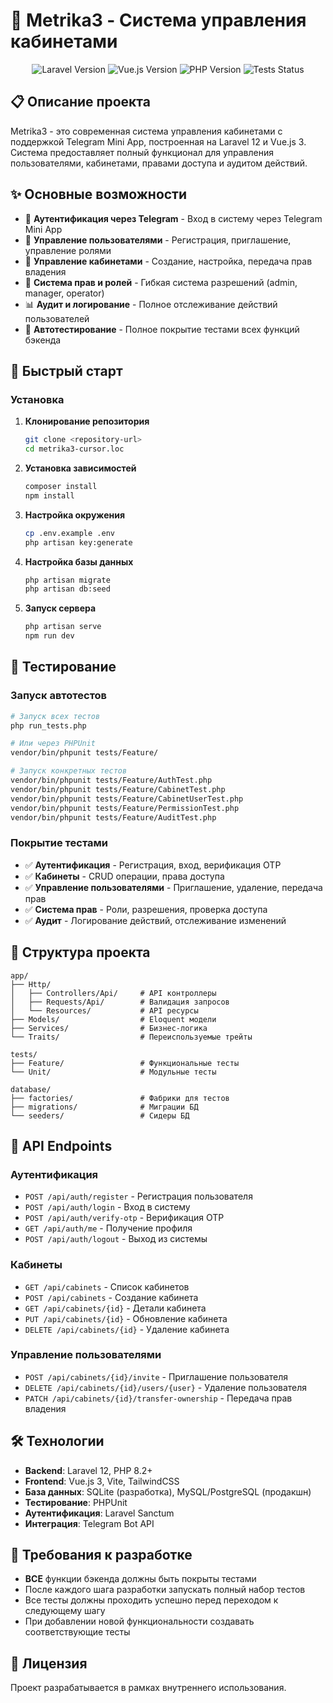 # 🏢 Metrika3 - Система управления кабинетами

<p align="center">
  <img src="https://img.shields.io/badge/Laravel-12.x-red.svg" alt="Laravel Version">
  <img src="https://img.shields.io/badge/Vue.js-3.x-green.svg" alt="Vue.js Version">
  <img src="https://img.shields.io/badge/PHP-8.2+-blue.svg" alt="PHP Version">
  <img src="https://img.shields.io/badge/Tests-Passing-brightgreen.svg" alt="Tests Status">
</p>

## 📋 Описание проекта

Metrika3 - это современная система управления кабинетами с поддержкой Telegram Mini App, построенная на Laravel 12 и Vue.js 3. Система предоставляет полный функционал для управления пользователями, кабинетами, правами доступа и аудитом действий.

## ✨ Основные возможности

- 🔐 **Аутентификация через Telegram** - Вход в систему через Telegram Mini App
- 👥 **Управление пользователями** - Регистрация, приглашение, управление ролями
- 🏢 **Управление кабинетами** - Создание, настройка, передача прав владения
- 🔑 **Система прав и ролей** - Гибкая система разрешений (admin, manager, operator)
- 📊 **Аудит и логирование** - Полное отслеживание действий пользователей
- 🧪 **Автотестирование** - Полное покрытие тестами всех функций бэкенда

## 🚀 Быстрый старт

### Установка

1. **Клонирование репозитория**
   ```bash
   git clone <repository-url>
   cd metrika3-cursor.loc
   ```

2. **Установка зависимостей**
   ```bash
   composer install
   npm install
   ```

3. **Настройка окружения**
   ```bash
   cp .env.example .env
   php artisan key:generate
   ```

4. **Настройка базы данных**
   ```bash
   php artisan migrate
   php artisan db:seed
   ```

5. **Запуск сервера**
   ```bash
   php artisan serve
   npm run dev
   ```

## 🧪 Тестирование

### Запуск автотестов

```bash
# Запуск всех тестов
php run_tests.php

# Или через PHPUnit
vendor/bin/phpunit tests/Feature/

# Запуск конкретных тестов
vendor/bin/phpunit tests/Feature/AuthTest.php
vendor/bin/phpunit tests/Feature/CabinetTest.php
vendor/bin/phpunit tests/Feature/CabinetUserTest.php
vendor/bin/phpunit tests/Feature/PermissionTest.php
vendor/bin/phpunit tests/Feature/AuditTest.php
```

### Покрытие тестами

- ✅ **Аутентификация** - Регистрация, вход, верификация OTP
- ✅ **Кабинеты** - CRUD операции, права доступа
- ✅ **Управление пользователями** - Приглашение, удаление, передача прав
- ✅ **Система прав** - Роли, разрешения, проверка доступа
- ✅ **Аудит** - Логирование действий, отслеживание изменений

## 📁 Структура проекта

```
app/
├── Http/
│   ├── Controllers/Api/     # API контроллеры
│   ├── Requests/Api/        # Валидация запросов
│   └── Resources/           # API ресурсы
├── Models/                  # Eloquent модели
├── Services/                # Бизнес-логика
└── Traits/                  # Переиспользуемые трейты

tests/
├── Feature/                 # Функциональные тесты
└── Unit/                    # Модульные тесты

database/
├── factories/               # Фабрики для тестов
├── migrations/              # Миграции БД
└── seeders/                 # Сидеры БД
```

## 🔧 API Endpoints

### Аутентификация
- `POST /api/auth/register` - Регистрация пользователя
- `POST /api/auth/login` - Вход в систему
- `POST /api/auth/verify-otp` - Верификация OTP
- `GET /api/auth/me` - Получение профиля
- `POST /api/auth/logout` - Выход из системы

### Кабинеты
- `GET /api/cabinets` - Список кабинетов
- `POST /api/cabinets` - Создание кабинета
- `GET /api/cabinets/{id}` - Детали кабинета
- `PUT /api/cabinets/{id}` - Обновление кабинета
- `DELETE /api/cabinets/{id}` - Удаление кабинета

### Управление пользователями
- `POST /api/cabinets/{id}/invite` - Приглашение пользователя
- `DELETE /api/cabinets/{id}/users/{user}` - Удаление пользователя
- `PATCH /api/cabinets/{id}/transfer-ownership` - Передача прав владения

## 🛠️ Технологии

- **Backend**: Laravel 12, PHP 8.2+
- **Frontend**: Vue.js 3, Vite, TailwindCSS
- **База данных**: SQLite (разработка), MySQL/PostgreSQL (продакшн)
- **Тестирование**: PHPUnit
- **Аутентификация**: Laravel Sanctum
- **Интеграция**: Telegram Bot API

## 📝 Требования к разработке

- **ВСЕ** функции бэкенда должны быть покрыты тестами
- После каждого шага разработки запускать полный набор тестов
- Все тесты должны проходить успешно перед переходом к следующему шагу
- При добавлении новой функциональности создавать соответствующие тесты

## 📄 Лицензия

Проект разрабатывается в рамках внутреннего использования.
